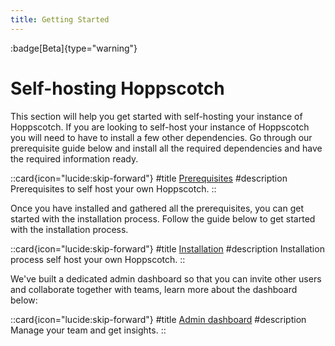 ```yaml
---
title: Getting Started
---
```

:badge[Beta]{type="warning"}
# Self-hosting Hoppscotch 

This section will help you get started with self-hosting your instance of Hoppscotch. If you are looking to self-host your instance of Hoppscotch you will need to have to install a few other dependencies. Go through our prerequisite guide below and install all the required dependencies and have the required information ready.

::card{icon="lucide:skip-forward"}
#title
[Prerequisites](/documentation/self-host/prerequisites)
#description
Prerequisites to self host your own Hoppscotch.
::

Once you have installed and gathered all the prerequisites, you can get started with the installation process. Follow the guide below to get started with the installation process.

::card{icon="lucide:skip-forward"}
#title
[Installation](/documentation/self-host/install-and-build)
#description
Installation process self host your own Hoppscotch.
::

We've built a dedicated admin dashboard so that you can invite other users and collaborate together with teams, learn more about the dashboard below:

::card{icon="lucide:skip-forward"}
#title
[Admin dashboard](/documentation/self-host/admin-dashboard)
#description
Manage your team and get insights.
::

